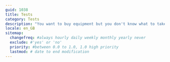 ```yaml
---
guid: 1038
title: Tests
category: Tests
description: "You want to buy equipment but you don't know what to take. In a world where everything is going so fast, where each supplier wants to be creative in order to generate a certain profit. We can help you see things more clearly by testing various products and giving you our feelings. In order to make the minimum of errors Haade carries out tests of connected objects, high tech and home automation equipment, come and discover our live tests from the haade-lab."
locale: en_GB
sitemap:
  changefreq: #always hourly daily weekly monthly yearly never
  exclude: #'yes' or 'no'
  priority: #between 0.0 to 1.0, 1.0 high priority
  lastmod: # date to end modification
---
```

